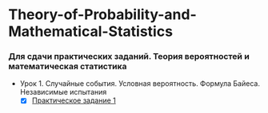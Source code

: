 # Theory-of-Probability-and-Mathematical-Statistics
### Для сдачи практических заданий. Теория вероятностей и математическая статистика
- Урок 1. Случайные события. Условная вероятность. Формула Байеса. Независимые испытания
  - [X] [Практическое задание 1](https://github.com/Rusta12/Theory-of-Probability-and-Mathematical-Statistics/blob/main/HW_theory_and_mathematics_1.ipynb)
